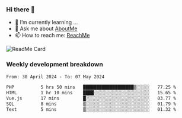 ### Hi there 👋

- 🌱 I’m currently learning ...
- 💬 Ask me about [AboutMe](https://www.itzcy.com/about)
- 📫 How to reach me: [ReachMe](https://www.itzcy.com/about)

![ReadMe Card](https://github-readme-stats-ten-gilt.vercel.app/api?username=SuperChenYun&show_icons=true&title_color=fff&icon_color=79ff97&text_color=9f9f9f&bg_color=151515&hide_border=true)

### Weekly development breakdown
<!--START_SECTION:waka-->

```txt
From: 30 April 2024 - To: 07 May 2024

PHP          5 hrs 50 mins   ███████████████████▒░░░░░   77.25 %
HTML         1 hr 10 mins    ████░░░░░░░░░░░░░░░░░░░░░   15.65 %
Vue.js       17 mins         █░░░░░░░░░░░░░░░░░░░░░░░░   03.77 %
SQL          8 mins          ▒░░░░░░░░░░░░░░░░░░░░░░░░   01.79 %
Text         5 mins          ▒░░░░░░░░░░░░░░░░░░░░░░░░   01.32 %
```

<!--END_SECTION:waka-->
